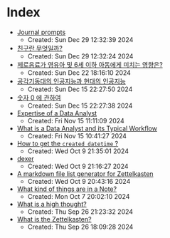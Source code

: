 # Index

- [Journal prompts ](https://san-ghun.github.io/zet/zettels/1734887375)
  - Created: Sun Dec 29 12:32:39 2024
- [친구란 무엇일까?](https://san-ghun.github.io/zet/zettels/202412221935)
  - Created: Sun Dec 29 12:32:24 2024
- [제로음료가 영유아 및 6세 이하 아동에게 미치는 영향은?](https://san-ghun.github.io/zet/zettels/202412182113)
  - Created: Sun Dec 22 18:16:10 2024
- [공각기동대의 인공지능과 현대의 인공지능](https://san-ghun.github.io/zet/zettels/202412081947)
  - Created: Sun Dec 15 22:27:50 2024
- [숫자 0 에 관하여](https://san-ghun.github.io/zet/zettels/202412081941)
  - Created: Sun Dec 15 22:27:38 2024
- [Expertise of a Data Analyst](https://san-ghun.github.io/zet/zettels/2-a)
  - Created: Fri Nov 15 11:11:09 2024
- [What is a Data Analyst and its Typical Workflow](https://san-ghun.github.io/zet/zettels/2)
  - Created: Fri Nov 15 10:41:27 2024
- [How to get the `created datetime` ?](https://san-ghun.github.io/zet/zettels/1-a1)
  - Created: Wed Oct  9 21:35:01 2024
- [dexer](https://san-ghun.github.io/zet/zettels/1-a)
  - Created: Wed Oct  9 21:16:27 2024
- [A markdown file list generator for Zettelkasten](https://san-ghun.github.io/zet/zettels/1)
  - Created: Wed Oct  9 20:43:16 2024
- [What kind of things are in a Note?](https://san-ghun.github.io/zet/highthoughts/0)
  - Created: Mon Oct  7 20:02:10 2024
- [What is a high thought?](https://san-ghun.github.io/zet/highthoughts/)
  - Created: Thu Sep 26 21:23:32 2024
- [What is the Zettelkasten?](https://san-ghun.github.io/zet/zettels/)
  - Created: Thu Sep 26 18:09:28 2024
